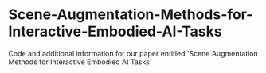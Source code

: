 # Scene-Augmentation-Methods-for-Interactive-Embodied-AI-Tasks
Code and additional information for our paper entitled 'Scene Augmentation Methods for Interactive Embodied AI Tasks'
